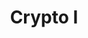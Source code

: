 ---
credit:
- Husnain Raza
- Anakin Dey
- Heassam Uddin
- Pranav Goel
- Nebu
featured: false
location: CIF 4025 + Zoom
recording: 'https://youtu.be/J6Q68hRBS8U'
slides: crypto_ii_meeting.pdf
tags:
- crypto
- aes-cbc
- aes-ecb
- rsa
- discrete logs
- ecc
- ecdh
time_close: ''
time_start: 2021-09-26T14:00:00.000000-05:00
title: Crypto I
week_number: 4
---
